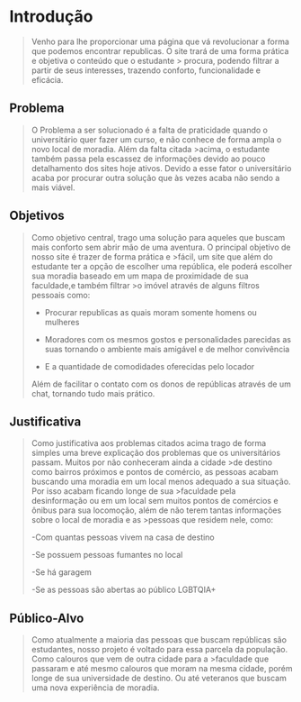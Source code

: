 # Introdução
> Venho para lhe proporcionar uma página que vá revolucionar a forma que podemos encontrar republicas. O site trará de uma forma prática e objetiva o conteúdo que o estudante > procura, podendo filtrar a partir de seus interesses, trazendo conforto, funcionalidade e eficácia.   

## Problema 
>O Problema a ser solucionado é a falta de praticidade quando o universitário quer fazer um curso, e não conhece de forma ampla o novo local de moradia. Além da falta citada >acima, o estudante também passa pela escassez de informações devido ao pouco detalhamento dos sites hoje ativos. Devido a esse fator o universitário acaba por procurar outra solução que às vezes acaba não sendo a mais viável.  

## Objetivos
>Como objetivo central, trago uma solução para aqueles que buscam mais conforto sem abrir mão de uma aventura. O principal objetivo de nosso site é trazer de forma prática e >fácil, um site que além do estudante ter a opção de escolher uma república, ele poderá escolher sua moradia baseado em um mapa de proximidade de sua faculdade,e também filtrar >o imóvel através de alguns filtros pessoais como:  
>
>- Procurar republicas as quais moram somente homens ou mulheres 
>
>- Moradores com os mesmos gostos e personalidades parecidas as suas tornando o ambiente mais amigável e de melhor convivência 
>
>- E a quantidade de comodidades oferecidas pelo locador 
>
>Além de facilitar o contato com os donos de repúblicas através de um chat, tornando tudo mais prático. 

## Justificativa
>Como justificativa aos problemas citados acima trago de forma simples uma breve explicação dos problemas que os universitários passam. Muitos por não conheceram ainda a cidade >de destino como bairros próximos e pontos de comércio, as pessoas acabam buscando uma moradia em um local menos adequado a sua situação. Por isso acabam ficando longe de sua >faculdade pela desinformação ou em um local sem muitos pontos de comércios e ônibus para sua locomoção, além de não terem tantas informações sobre o local de moradia e as >pessoas que residem nele, como:  
>
>-Com quantas pessoas vivem na casa de destino 
>
>-Se possuem pessoas fumantes no local 
>
>-Se há garagem 
>
>-Se as pessoas são abertas ao público LGBTQIA+ 

## Público-Alvo
>Como atualmente a maioria das pessoas que buscam repúblicas são estudantes, nosso projeto é voltado para essa parcela da população. Como calouros que vem de outra cidade para a >faculdade que passaram e até mesmo calouros que moram na mesma cidade, porém longe de sua universidade de destino. Ou até veteranos que buscam uma nova experiência de moradia. 

 
